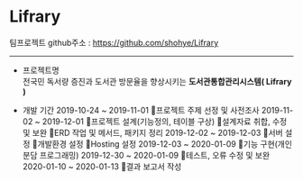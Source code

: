 # Lifrary

팀프로젝트 github주소  : https://github.com/shohye/Lifrary  
<hr/>


* 프로젝트명  
 전국민 독서량 증진과 도서관 방문율을 향상시키는 **도서관통합관리시스템( Lifrary )**  

* 개발 기간
  2019-10-24 ~ 2019-11-01	 프로젝트 주제 선정 및 사전조사
  2019-11-02 ~ 2019-12-01	 프로젝트 설계(기능정의, 테이블 구상)
                           설계자료 취합, 수정 및 보완
                           ERD 작업 및 메서드, 패키지 정리
  2019-12-02 ~ 2019-12-03	 서버 설정
                           개발환경 설정
                           Hosting 설정
  2019-12-03 ~ 2020-01-09	기능 구현(개인 분담 프로그래밍)
  2019-12-30 ~ 2020-01-09	테스트, 오류 수정 및 보완
  2020-01-10 ~ 2020-01-13	결과 보고서 작성
